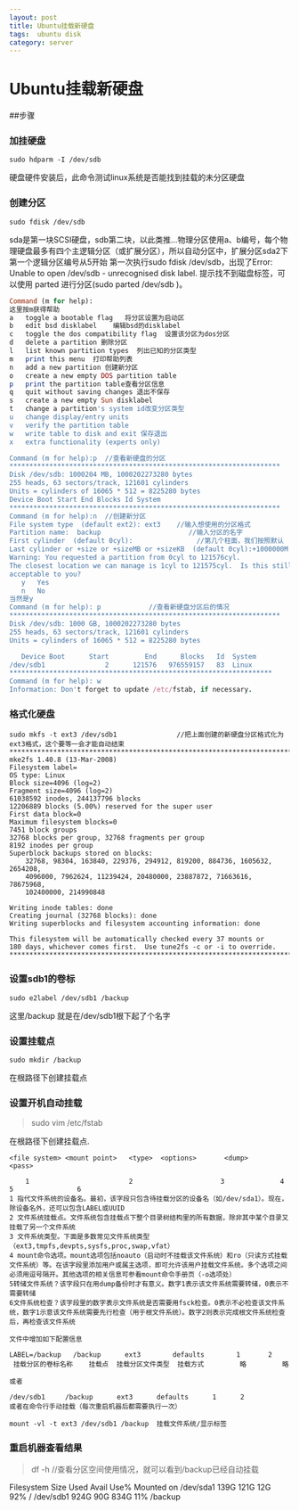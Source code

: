 ```yaml
---
layout: post
title: Ubuntu挂载新硬盘
tags:  ubuntu disk
category: server
---
```



# Ubuntu挂载新硬盘

##步骤

### 加挂硬盘
    sudo hdparm -I /dev/sdb
硬盘硬件安装后，此命令测试linux系统是否能找到挂载的未分区硬盘


### 创建分区
    sudo fdisk /dev/sdb
 sda是第一块SCSI硬盘，sdb第二块，以此类推...物理分区使用a、b编号，每个物理硬盘最多有四个主逻辑分区（或扩展分区），所以自动分区中，扩展分区sda2下第一个逻辑分区编号从5开始
第一次执行sudo fdisk /dev/sdb，出现了Error: Unable to open /dev/sdb - unrecognised disk label.  提示找不到磁盘标签，可以使用 parted 进行分区(sudo parted  /dev/sdb )。

```ruby
Command (m for help):
这里按m获得帮助
a   toggle a bootable flag   将分区设置为启动区
b   edit bsd disklabel    编辑bsd的disklabel
c   toggle the dos compatibility flag  设置该分区为dos分区
d   delete a partition 删除分区
l   list known partition types  列出已知的分区类型
m   print this menu  打印帮助列表
n   add a new partition 创建新分区
o   create a new empty DOS partition table
p   print the partition table查看分区信息
q   quit without saving changes 退出不保存
s   create a new empty Sun disklabel
t   change a partition's system id改变分区类型
u   change display/entry units
v   verify the partition table
w   write table to disk and exit 保存退出
x   extra functionality (experts only)

Command (m for help):p  //查看新硬盘的分区
********************************************************************
Disk /dev/sdb: 1000204 MB, 1000202273280 bytes
255 heads, 63 sectors/track, 121601 cylinders
Units = cylinders of 16065 * 512 = 8225280 bytes
Device Boot Start End Blocks Id System
********************************************************************
Command (m for help):n  //创建新分区
File system type  (default ext2): ext3    //输入想使用的分区格式
Partition name:  backup                      //输入分区的名字
First cylinder  (default 0cyl):                //第几个柱面，我们按照默认
Last cylinder or +size or +sizeMB or +sizeKB  (default 0cyl):+1000000M    //这里我们按大小输入 即+1000000M (注意这个M为大写)
Warning: You requested a partition from 0cyl to 121576cyl.
The closest location we can manage is 1cyl to 121575cyl.  Is this still
acceptable to you?
   y   Yes
   n   No
当然是y
Command (m for help): p            //查看新硬盘分区后的情况
********************************************************************
Disk /dev/sdb: 1000 GB, 1000202273280 bytes
255 heads, 63 sectors/track, 121601 cylinders
Units = cylinders of 16065 * 512 = 8225280 bytes

   Device Boot      Start         End      Blocks   Id  System
/dev/sdb1               2      121576   976559157   83  Linux
******************************************************************
Command (m for help): w
Information: Don't forget to update /etc/fstab, if necessary.            //写入硬盘分区属性并结束
```

### 格式化硬盘
```console
sudo mkfs -t ext3 /dev/sdb1               //把上面创建的新硬盘分区格式化为ext3格式，这个要等一会才能自动结束
********************************************************************************
mke2fs 1.40.8 (13-Mar-2008)
Filesystem label=
OS type: Linux
Block size=4096 (log=2)
Fragment size=4096 (log=2)
61038592 inodes, 244137796 blocks
12206889 blocks (5.00%) reserved for the super user
First data block=0
Maximum filesystem blocks=0
7451 block groups
32768 blocks per group, 32768 fragments per group
8192 inodes per group
Superblock backups stored on blocks:
    32768, 98304, 163840, 229376, 294912, 819200, 884736, 1605632, 2654208,
    4096000, 7962624, 11239424, 20480000, 23887872, 71663616, 78675968,
    102400000, 214990848

Writing inode tables: done
Creating journal (32768 blocks): done
Writing superblocks and filesystem accounting information: done

This filesystem will be automatically checked every 37 mounts or
180 days, whichever comes first.  Use tune2fs -c or -i to override.
********************************************************************************
```

### 设置sdb1的卷标
    sudo e2label /dev/sdb1 /backup
这里/backup 就是在/dev/sdb1根下起了个名字


### 设置挂载点
    sudo mkdir /backup
在根路径下创建挂载点


### 设置开机自动挂载

>sudo vim /etc/fstab

在根路径下创建挂载点.

```console
<file system> <mount point>   <type>  <options>       <dump>      <pass>

    1                         2                      3              4                   5                6
1 指代文件系统的设备名。最初，该字段只包含待挂载分区的设备名（如/dev/sda1）。现在，除设备名外，还可以包含LABEL或UUID
2 文件系统挂载点。文件系统包含挂载点下整个目录树结构里的所有数据，除非其中某个目录又挂载了另一个文件系统
3 文件系统类型。下面是多数常见文件系统类型（ext3,tmpfs,devpts,sysfs,proc,swap,vfat）
4 mount命令选项。mount选项包括noauto（启动时不挂载该文件系统）和ro（只读方式挂载文件系统）等。在该字段里添加用户或属主选项，即可允许该用户挂载文件系统。多个选项之间必须用逗号隔开。其他选项的相关信息可参看mount命令手册页（-o选项处）
5转储文件系统？该字段只在用dump备份时才有意义。数字1表示该文件系统需要转储，0表示不需要转储
6文件系统检查？该字段里的数字表示文件系统是否需要用fsck检查。0表示不必检查该文件系统，数字1示意该文件系统需要先行检查（用于根文件系统）。数字2则表示完成根文件系统检查后，再检查该文件系统

文件中增加如下配置信息

LABEL=/backup   /backup      ext3        defaults        1       2
 挂载分区的卷标名称    挂载点  挂载分区文件类型  挂载方式         略         略

或者

/dev/sdb1     /backup      ext3      defaults      1      2
或者在命令行手动挂载（每次重启机器后都需要执行一次）

mount -vl -t ext3 /dev/sdb1 /backup  挂载文件系统/显示标签
```

### 重启机器查看结果

>df -h //查看分区空间使用情况，就可以看到/backup已经自动挂载

Filesystem            Size  Used Avail Use% Mounted on
/dev/sda1             139G  121G   12G  92% /
/dev/sdb1             924G   90G  834G   11% /backup